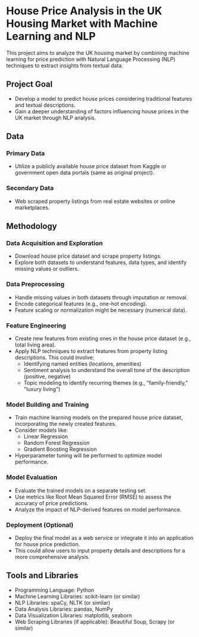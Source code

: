 # House Price Analysis in the UK Housing Market with Machine Learning and NLP

This project aims to analyze the UK housing market by combining machine learning for price prediction with Natural Language Processing (NLP) techniques to extract insights from textual data.

## Project Goal

- Develop a model to predict house prices considering traditional features and textual descriptions.
- Gain a deeper understanding of factors influencing house prices in the UK market through NLP analysis.

## Data

### Primary Data
- Utilize a publicly available house price dataset from Kaggle or government open data portals (same as original project).

### Secondary Data
- Web scraped property listings from real estate websites or online marketplaces.

## Methodology

### Data Acquisition and Exploration
- Download house price dataset and scrape property listings.
- Explore both datasets to understand features, data types, and identify missing values or outliers.

### Data Preprocessing
- Handle missing values in both datasets through imputation or removal.
- Encode categorical features (e.g., one-hot encoding).
- Feature scaling or normalization might be necessary (numerical data).

### Feature Engineering
- Create new features from existing ones in the house price dataset (e.g., total living area).
- Apply NLP techniques to extract features from property listing descriptions. This could involve:
  - Identifying named entities (locations, amenities)
  - Sentiment analysis to understand the overall tone of the description (positive, negative)
  - Topic modeling to identify recurring themes (e.g., "family-friendly," "luxury living")

### Model Building and Training
- Train machine learning models on the prepared house price dataset, incorporating the newly created features.
- Consider models like:
  - Linear Regression
  - Random Forest Regression
  - Gradient Boosting Regression
- Hyperparameter tuning will be performed to optimize model performance.

### Model Evaluation
- Evaluate the trained models on a separate testing set.
- Use metrics like Root Mean Squared Error (RMSE) to assess the accuracy of price predictions.
- Analyze the impact of NLP-derived features on model performance.

### Deployment (Optional)
- Deploy the final model as a web service or integrate it into an application for house price prediction.
- This could allow users to input property details and descriptions for a more comprehensive analysis.

## Tools and Libraries

- Programming Language: Python
- Machine Learning Libraries: scikit-learn (or similar)
- NLP Libraries: spaCy, NLTK (or similar)
- Data Analysis Libraries: pandas, NumPy
- Data Visualization Libraries: matplotlib, seaborn
- Web Scraping Libraries (if applicable): Beautiful Soup, Scrapy (or similar)
